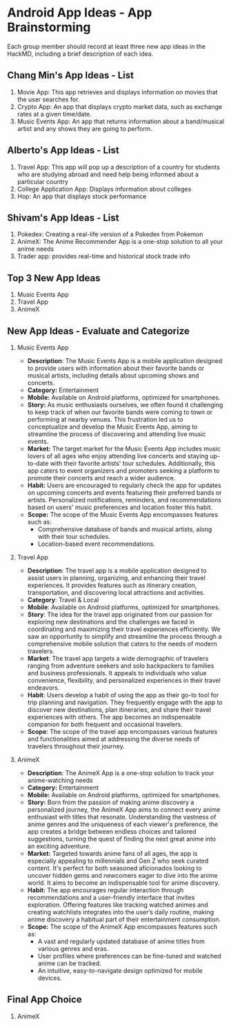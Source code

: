 Android App Ideas - App Brainstorming
===

Each group member should record at least three new app ideas in the HackMD, including a brief description of each idea.

## Chang Min's App Ideas - List
1. Movie App: This app retrieves and displays information on movies that the user searches for.
2. Crypto App: An app that displays crypto market data, such as exchange rates at a given time/date.
3. Music Events App: An app that returns information about a band/musical artist and any shows they are going to perform.


## Alberto's App Ideas - List
1. Travel App: This app will pop up a description of a country for students who are studying abroad and need help being informed about a particular country 
2. College Application App: Displays information about colleges
3. Hop: An app that displays stock performance 

## Shivam's App Ideas - List
1. Pokedex: Creating a real-life version of a Pokedex from Pokemon
2. AnimeX: The Anime Recommender App is a one-stop solution to all your anime needs 
3. Trader app: provides real-time and historical stock trade info

## Top 3 New App Ideas
1. Music Events App
2. Travel App
3. AnimeX

## New App Ideas - Evaluate and Categorize
1. Music Events App
   - **Description**: The Music Events App is a mobile application designed to provide users with information about their favorite bands or musical artists, including details about upcoming shows and concerts.
   - **Category:** Entertainment
   - **Mobile:** Available on Android platforms, optimized for smartphones.
   - **Story:** As music enthusiasts ourselves, we often found it challenging to keep track of when our favorite bands were coming to town or performing at nearby venues. This frustration led us to conceptualize and develop the Music Events App, aiming to streamline the process of discovering and attending live music events.
   - **Market:** The target market for the Music Events App includes music lovers of all ages who enjoy attending live concerts and staying up-to-date with their favorite artists' tour schedules. Additionally, this app caters to event organizers and promoters seeking a platform to promote their concerts and reach a wider audience.
   - **Habit:** Users are encouraged to regularly check the app for updates on upcoming concerts and events featuring their preferred bands or artists. Personalized notifications, reminders, and recommendations based on users' music preferences and location foster this habit.
   - **Scope:** The scope of the Music Events App encompasses features such as:
     - Comprehensive database of bands and musical artists, along with their tour schedules.
     - Location-based event recommendations.

2. Travel App
      - **Description**: The travel app is a mobile application designed to assist users in planning, organizing, and enhancing their travel experiences. It provides features such as itinerary creation, transportation, and discovering local attractions and activities.
    - **Category**: Travel & Local
    - **Mobile**: Available on Android platforms, optimized for smartphones.
    - **Story**: The idea for the travel app originated from our passion for exploring new destinations and the challenges we faced in coordinating and maximizing their travel experiences efficiently. We saw an opportunity to simplify and streamline the process through a comprehensive mobile solution that caters to the needs of modern travelers.
    - **Market**: The travel app targets a wide demographic of travelers ranging from adventure seekers and solo backpackers to families and business professionals. It appeals to individuals who value convenience, flexibility, and personalized experiences in their travel endeavors.
    - **Habit**: Users develop a habit of using the app as their go-to tool for trip planning and navigation. They frequently engage with the app to discover new destinations, plan itineraries, and share their travel experiences with others. The app becomes an indispensable companion for both frequent and occasional travelers.
    - **Scope**: The scope of the travel app encompasses various features and functionalities aimed at addressing the diverse needs of travelers throughout their journey. 

3. AnimeX
   - **Description**: The AnimeX App is a one-stop solution to track your anime-watching needs  
   - **Category:** Entertainment
   - **Mobile:** Available on Android platforms, optimized for smartphones.
   - **Story:** Born from the passion of making anime discovery a personalized journey, the AnimeX App aims to connect every anime enthusiast with titles that resonate. Understanding the vastness of anime genres and the uniqueness of each viewer's preference, the app creates a bridge between endless choices and tailored suggestions, turning the quest of finding the next great anime into an exciting adventure.
   - **Market:** Targeted towards anime fans of all ages, the app is especially appealing to millennials and Gen Z who seek curated content. It's perfect for both seasoned aficionados looking to uncover hidden gems and newcomers eager to dive into the anime world. It aims to become an indispensable tool for anime discovery. 
   - **Habit:** The app encourages regular interaction through recommendations and a user-friendly interface that invites exploration. Offering features like tracking watched animes and creating watchlists integrates into the user’s daily routine, making anime discovery a habitual part of their entertainment consumption.
   - **Scope:** The scope of the AnimeX App encompasses features such as:
     - A vast and regularly updated database of anime titles from various genres and eras.
     - User profiles where preferences can be fine-tuned and watched anime can be tracked.
     - An intuitive, easy-to-navigate design optimized for mobile devices.


## Final App Choice
1. AnimeX
